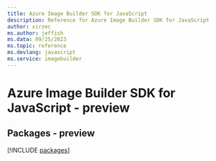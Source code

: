 ```yaml
---
title: Azure Image Builder SDK for JavaScript
description: Reference for Azure Image Builder SDK for JavaScript
author: xirzec
ms.author: jeffish
ms.data: 09/25/2023
ms.topic: reference
ms.devlang: javascript
ms.service: imagebuilder
---
```

# Azure Image Builder SDK for JavaScript - preview
## Packages - preview
[!INCLUDE [packages](image-builder-index.md)]